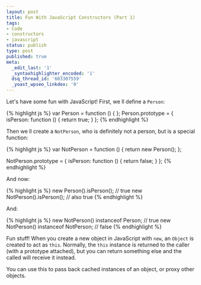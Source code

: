 ```yaml
---
layout: post
title: Fun With JavaScript Constructors (Part 1)
tags:
- Code
- constructors
- javascript
status: publish
type: post
published: true
meta:
  _edit_last: '1'
  _syntaxhighlighter_encoded: '1'
  dsq_thread_id: '603307559'
  _yoast_wpseo_linkdex: '0'
---
```

Let's have some fun with JavaScript! First, we ll define a <code>Person</code>:

{% highlight js %}
var Person = function () { };
Person.prototype = {
  isPerson: function () {
    return true;
  }
};
{% endhighlight %}

Then we ll create a <code>NotPerson</code>, who is definitely not a person, but is a special function:

{% highlight js %}
var NotPerson = function () {
  return new Person();
};

NotPerson.prototype = {
  isPerson: function () {
    return false;
  }
};
{% endhighlight %}

And now:

{% highlight js %}
new Person().isPerson(); // true
new NotPerson().isPerson(); // also true
{% endhighlight %}

And:

{% highlight js %}
new NotPerson() instanceof Person; // true
new NotPerson() instanceof NotPerson; // false
{% endhighlight %}

Fun stuff! When you create a new object in JavaScript with <code>new</code>, an <code>Object</code> is created to act as <code>this</code>. Normally, the <code>this</code> instance is returned to the caller (with a prototype attached), but you can return something else and the called will receive it instead.

You can use this to pass back cached instances of an object, or proxy other objects.
